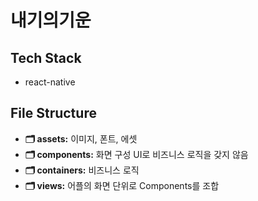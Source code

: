 # 내기의기운

## Tech Stack
- react-native

## File Structure

- **🗂 assets:** 이미지, 폰트, 에셋
- **🗂 components:** 화면 구성 UI로 비즈니스 로직을 갖지 않음
- **🗂 containers:** 비즈니스 로직
- **🗂 views:** 어플의 화면 단위로 Components를 조합
